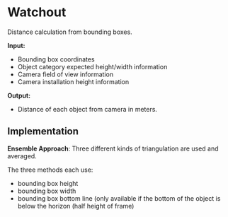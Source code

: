 # Watchout

Distance calculation from bounding boxes.

**Input:**
+ Bounding box coordinates
+ Object category expected height/width information
+ Camera field of view information
+ Camera installation height information

**Output:**
+ Distance of each object from camera in meters.


## Implementation

**Ensemble Approach**: Three different kinds of triangulation are used and averaged.

The three methods each use:
+ bounding box height
+ bounding box width
+ bounding box bottom line (only available if the bottom of the object is below the horizon (half height of frame)

